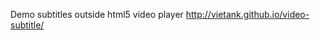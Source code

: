 Demo subtitles outside html5 video player <a href="http://vietank.github.io/video-subtitle/">http://vietank.github.io/video-subtitle/</a>